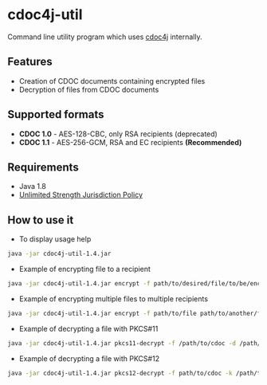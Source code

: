 # cdoc4j-util
Command line utility program which uses [cdoc4j](https://github.com/open-eid/cdoc4j) internally.

## Features
* Creation of CDOC documents containing encrypted files
* Decryption of files from CDOC documents

## Supported formats
* **CDOC 1.0** - AES-128-CBC, only RSA recipients (deprecated)
* **CDOC 1.1** - AES-256-GCM, RSA and EC recipients **(Recommended)**

## Requirements
* Java 1.8
* [Unlimited Strength Jurisdiction Policy](https://github.com/open-eid/cdoc4j/wiki/Enabling-Unlimited-Strength-Jurisdiction-Policy)

## How to use it

* To display usage help
```bash
java -jar cdoc4j-util-1.4.jar
```

* Example of encrypting file to a recipient
```bash
java -jar cdoc4j-util-1.4.jar encrypt -f path/to/desired/file/to/be/encrypted -r path/to/recipent/certificate -o /path/to/output/directory
```

* Example of encrypting multiple files to multiple recipients
```bash
java -jar cdoc4j-util-1.4.jar encrypt -f path/to/file path/to/another/file -r path/to/recipent/certificate path/to/another/recipent/certificate -o /path/to/output/directory
```

* Example of decrypting a file with PKCS#11
```bash
java -jar cdoc4j-util-1.4.jar pkcs11-decrypt -f /path/to/cdoc -d /path/to/pkcs11/driver -p [pin number] -s [slot] -o /path/to/output/directory/of/decrypted/file
```

* Example of decrypting a file with PKCS#12
```bash
java -jar cdoc4j-util-1.4.jar pkcs12-decrypt -f path/to/cdoc -k /path/to/p12/keystore -p [keystore password] -o /path/to/output/directory/of/decrypted/file
```
